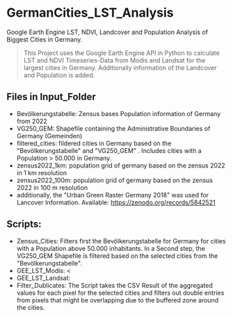 # GermanCities_LST_Analysis
Google Earth Engine LST, NDVI, Landcover and Population Analysis of Biggest Cities in Germany.
> This Project uses the Google Earth Engine API in Python to calculate LST and NDVI Timeseries-Data from Modis and Landsat for the largest cities in Germany.
> Additionally information of the Landcover and Population is added.
## Files in Input_Folder 
* Bevölkerungstabelle: Zensus bases Population information of Germany from 2022
* VG250_GEM: Shapefile containing the Administrative Boundaries of Germany (Gemeinden)
* filtered_cities: fildered cities in Germany based on the "Bevölkerungstabelle" and "VG250_GEM" . Includes cities with a Population > 50.000 in Germany.
* zensus2022_1km: population grid of germany based on the zensus 2022 in 1 km resolution
* zensus2022_100m: population grid of germany based on the zensus 2022 in 100 m resolution
* additionally, the "Urban Green Raster Germany 2018" was used for Lancover Information. Available: https://zenodo.org/records/5842521
## Scripts: 
* Zensus_Cities: Filters first the Bevölkerungstabelle for Germany for cities with a Population above 50.000 inhabitants. In a Second step, the VG250_GEM Shapefile is filtered based on the selected cities from the "Bevölkerungstabelle".
* GEE_LST_Modis:
<
* GEE_LST_Landsat:
* Filter_Dublicates: The Script takes the CSV Result of the aggregated values for each pixel for the selected cities and filters out double entries from pixels that might be overlapping due to the buffered zone around the cities. 
